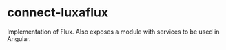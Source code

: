 connect-luxaflux
============

Implementation of Flux. Also exposes a module with services to be used in Angular.
